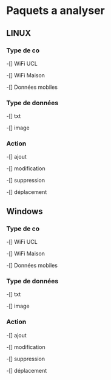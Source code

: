 # Paquets a analyser 
## LINUX
### Type de co
-[] WiFi UCL 

-[] WiFi Maison 

-[] Données mobiles 
### Type de données

-[] txt

-[] image
### Action

-[] ajout

-[] modification

-[] suppression 

-[] déplacement

## Windows
### Type de co
-[] WiFi UCL 

-[] WiFi Maison 

-[] Données mobiles 
### Type de données

-[] txt

-[] image
### Action

-[] ajout

-[] modification

-[] suppression 

-[] déplacement

